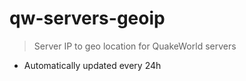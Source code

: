 # qw-servers-geoip

> Server IP to geo location for QuakeWorld servers

* Automatically updated every 24h
